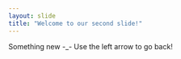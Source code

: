 ```yaml
---
layout: slide
title: "Welcome to our second slide!"
---
```

Something new -_-
Use the left arrow to go back!

